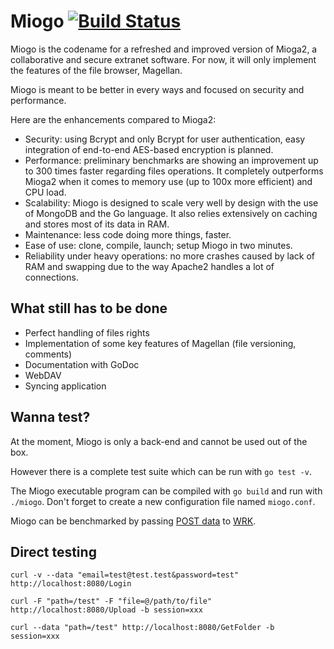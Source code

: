 # Miogo [![Build Status](https://travis-ci.org/efournival/miogo.svg?branch=master)](https://travis-ci.org/efournival/miogo)

Miogo is the codename for a refreshed and improved version of Mioga2, a collaborative and secure extranet software. For now, it will only implement the features of the file browser, Magellan.

Miogo is meant to be better in every ways and focused on security and performance.

Here are the enhancements compared to Mioga2:
* Security: using Bcrypt and only Bcrypt for user authentication, easy integration of end-to-end AES-based encryption is planned.
* Performance: preliminary benchmarks are showing an improvement up to 300 times faster regarding files operations. It completely outperforms Mioga2 when it comes to memory use (up to 100x more efficient) and CPU load.
* Scalability: Miogo is designed to scale very well by design with the use of MongoDB and the Go language. It also relies extensively on caching and stores most of its data in RAM.
* Maintenance: less code doing more things, faster.
* Ease of use: clone, compile, launch; setup Miogo in two minutes.
* Reliability under heavy operations: no more crashes caused by lack of RAM and swapping due to the way Apache2 handles a lot of connections.

## What still has to be done
* Perfect handling of files rights
* Implementation of some key features of Magellan (file versioning, comments)
* Documentation with GoDoc
* WebDAV
* Syncing application


## Wanna test?
At the moment, Miogo is only a back-end and cannot be used out of the box.

However there is a complete test suite which can be run with `go test -v`.

The Miogo executable program can be compiled with `go build` and run with `./miogo`. Don't forget to create a new configuration file named `miogo.conf`.

Miogo can be benchmarked by passing [POST data](https://github.com/wg/wrk/issues/22) to [WRK](https://github.com/wg/wrk).

## Direct testing
```
curl -v --data "email=test@test.test&password=test" http://localhost:8080/Login
```
```
curl -F "path=/test" -F "file=@/path/to/file" http://localhost:8080/Upload -b session=xxx
```
```
curl --data "path=/test" http://localhost:8080/GetFolder -b session=xxx
```
